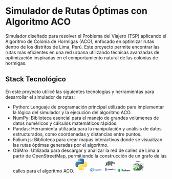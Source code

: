 # Simulador de Rutas Óptimas con Algoritmo ACO

Simulador diseñado para resolver el Problema del Viajero (TSP) aplicando el Algoritmo de Colonia de Hormigas (ACO), enfocado en optimizar rutas dentro de los distritos de Lima, Perú. Este proyecto permite encontrar las rutas más eficientes en una red urbana utilizando técnicas avanzadas de optimización inspiradas en el comportamiento natural de las colonias de hormigas.

## Stack Tecnológico

En este proyecto utilicé las siguientes tecnologías y herramientas para desarrollar el simulador de rutas:

- Python: Lenguaje de programación principal utilizado para implementar la lógica del simulador y la ejecución del algoritmo ACO.
- NumPy: Biblioteca esencial para el manejo de grandes volúmenes de datos numéricos y cálculos matemáticos rápidos.
- Pandas: Herramienta utilizada para la manipulación y análisis de datos estructurados, como coordenadas y distancias entre puntos.
- Folium.js: Biblioteca para crear mapas interactivos donde se visualizan las rutas óptimas generadas por el algoritmo.
- OSMnx: Utilizada para descargar y analizar la red de calles de Lima a partir de OpenStreetMap, permitiendo la construcción de un grafo de las calles para el algoritmo ACO.
  <img src="imgs/python.png" alt="python" width="40">
  <img src="imgs/numpy.png" alt="numpy" width="40">
  <img src="imgs/pandas.png" alt="pandas" width="40">
  <img src="imgs/folium.png" alt="folium" width="40">
  <img src="imgs/osmnx.jpg" alt="osmnx" width="40">
